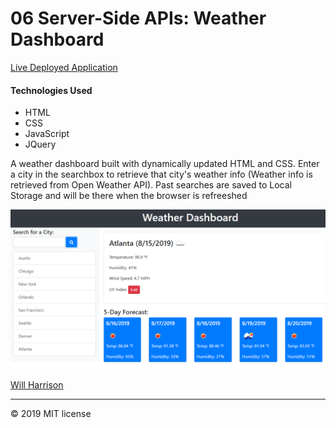 # 06 Server-Side APIs: Weather Dashboard

<a href="https://willh33.github.io/will_h_homework_6/">Live Deployed Application</a>

<h4>Technologies Used</h4>
<ul>
	<li>HTML</li>
	<li>CSS</li>
	<li>JavaScript</li>
	<li>JQuery</li>
</ul>

A weather dashboard built with dynamically updated HTML and CSS. Enter a city in the searchbox to retrieve that city's weather info (Weather info is retrieved from Open Weather API). Past searches are saved to Local Storage and will be there when the browser is refreeshed

<img src="./Assets/06-server-side-apis-homework-demo.png">

<a href='https://github.com/willh33'>Will Harrison</a>
- - -
© 2019 MIT license
